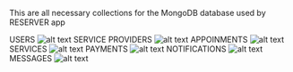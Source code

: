 This are all necessary collections for the MongoDB database used by RESERVER app

USERS
![alt text](image-3.png)
SERVICE PROVIDERS
![alt text](image-4.png)
APPOINMENTS
![alt text](image-5.png)
SERVICES
![alt text](image-6.png)
PAYMENTS
![alt text](image-2.png)
NOTIFICATIONS
![alt text](image-1.png)
MESSAGES
![alt text](image.png)
